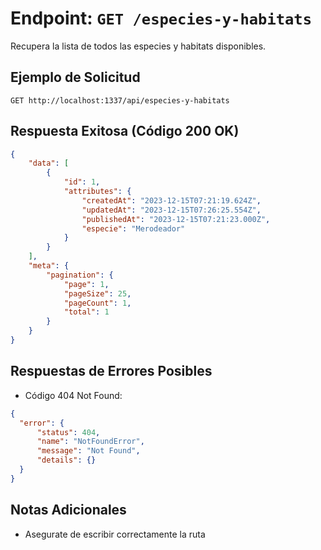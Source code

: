 # Endpoint: `GET /especies-y-habitats`

Recupera la lista de todos las especies y habitats disponibles.


## Ejemplo de Solicitud
```http
GET http://localhost:1337/api/especies-y-habitats
```
## Respuesta Exitosa (Código 200 OK)
```json
{
    "data": [
        {
            "id": 1,
            "attributes": {
                "createdAt": "2023-12-15T07:21:19.624Z",
                "updatedAt": "2023-12-15T07:26:25.554Z",
                "publishedAt": "2023-12-15T07:21:23.000Z",
                "especie": "Merodeador"
            }
        }
    ],
    "meta": {
        "pagination": {
            "page": 1,
            "pageSize": 25,
            "pageCount": 1,
            "total": 1
        }
    }
}
```

## Respuestas de Errores Posibles
- Código 404 Not Found:

```json
{
  "error": {
      "status": 404,
      "name": "NotFoundError",
      "message": "Not Found",
      "details": {}
  }
}
```

## Notas Adicionales

- Asegurate de escribir correctamente la ruta